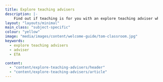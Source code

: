 ```yaml
---
title: Explore teaching advisers
description: |-
    Find out if teaching is for you with an explore teaching adviser who can help you find out what teaching is really like.
layout: "layouts/minimal"
main_class: "subject-specific"
colour: "yellow"
image: "media/images/content/welcome-guide/tom-classroom.jpg"
keywords:
  - explore teaching advisers
  - adviser
  - ETA

content:
  - "content/explore-teaching-advisers/header"
  - "content/explore-teaching-advisers/article"
---
```

